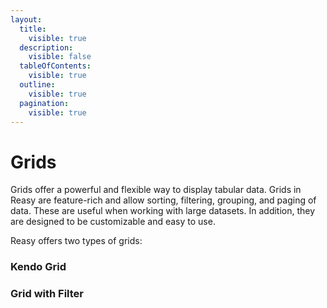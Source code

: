 ```yaml
---
layout:
  title:
    visible: true
  description:
    visible: false
  tableOfContents:
    visible: true
  outline:
    visible: true
  pagination:
    visible: true
---
```


# Grids

Grids offer a powerful and flexible way to display tabular data. Grids in Reasy are feature-rich and allow sorting, filtering, grouping, and paging of data. These are useful when working with large datasets. In addition, they are designed to be customizable and easy to use.&#x20;

Reasy offers two types of grids:

### Kendo Grid

### Grid with Filter
